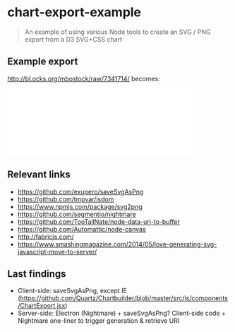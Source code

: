 chart-export-example
====================

> An example of using various Node tools to create an SVG / PNG export from a D3 SVG+CSS chart

## Example export

http://bl.ocks.org/mbostock/raw/7341714/ becomes:

![Example export](test-nightmare.png)

## Relevant links

- https://github.com/exupero/saveSvgAsPng
- https://github.com/tmpvar/jsdom
- https://www.npmjs.com/package/svg2png
- https://github.com/segmentio/nightmare
- https://github.com/TooTallNate/node-data-uri-to-buffer
- https://github.com/Automattic/node-canvas
- http://fabricjs.com/
- https://www.smashingmagazine.com/2014/05/love-generating-svg-javascript-move-to-server/

## Last findings

- Client-side: saveSvgAsPng, except IE (https://github.com/Quartz/Chartbuilder/blob/master/src/js/components/ChartExport.jsx)
- Server-side: Electron (Nightmare) + saveSvgAsPng? Client-side code + Nightmare one-liner to trigger generation & retrieve URI
